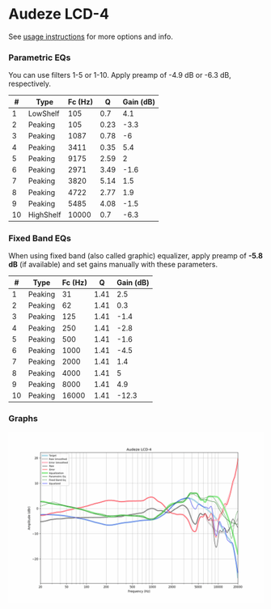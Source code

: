 # Audeze LCD-4
See [usage instructions](https://github.com/jaakkopasanen/AutoEq#usage) for more options and info.

### Parametric EQs
You can use filters 1-5 or 1-10. Apply preamp of -4.9 dB or -6.3 dB, respectively.

|   # | Type      |   Fc (Hz) |    Q |   Gain (dB) |
|-----|-----------|-----------|------|-------------|
|   1 | LowShelf  |       105 | 0.7  |         4.1 |
|   2 | Peaking   |       105 | 0.23 |        -3.3 |
|   3 | Peaking   |      1087 | 0.78 |        -6   |
|   4 | Peaking   |      3411 | 0.35 |         5.4 |
|   5 | Peaking   |      9175 | 2.59 |         2   |
|   6 | Peaking   |      2971 | 3.49 |        -1.6 |
|   7 | Peaking   |      3820 | 5.14 |         1.5 |
|   8 | Peaking   |      4722 | 2.77 |         1.9 |
|   9 | Peaking   |      5485 | 4.08 |        -1.5 |
|  10 | HighShelf |     10000 | 0.7  |        -6.3 |

### Fixed Band EQs
When using fixed band (also called graphic) equalizer, apply preamp of **-5.8 dB** (if available) and set gains manually with these parameters.

|   # | Type    |   Fc (Hz) |    Q |   Gain (dB) |
|-----|---------|-----------|------|-------------|
|   1 | Peaking |        31 | 1.41 |         2.5 |
|   2 | Peaking |        62 | 1.41 |         0.3 |
|   3 | Peaking |       125 | 1.41 |        -1.4 |
|   4 | Peaking |       250 | 1.41 |        -2.8 |
|   5 | Peaking |       500 | 1.41 |        -1.6 |
|   6 | Peaking |      1000 | 1.41 |        -4.5 |
|   7 | Peaking |      2000 | 1.41 |         1.4 |
|   8 | Peaking |      4000 | 1.41 |         5   |
|   9 | Peaking |      8000 | 1.41 |         4.9 |
|  10 | Peaking |     16000 | 1.41 |       -12.3 |

### Graphs
![](./Audeze%20LCD-4.png)
